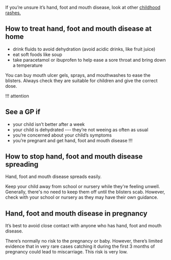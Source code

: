 If you’re unsure it’s hand, foot and mouth disease, look at other
[childhood rashes.](/symptoms/rashes-in-babies-and-children)

## How to treat hand, foot and mouth disease at home

* drink fluids to avoid dehydration (avoid acidic drinks, like fruit juice)
* eat soft foods like soup
* take paracetamol or ibuprofen to help ease a sore throat and bring
  down a temperature

You can buy mouth ulcer gels, sprays, and mouthwashes to ease the
  blisters. Always check they are suitable for children and give the
  correct dose.

!!! attention
## See a GP if

* your child isn’t better after a week
* your child is dehydrated --- they’re not weeing as often as usual
* you’re concerned about your child’s symptoms
* you’re pregnant and get hand, foot and mouth disease
!!!

## How to stop hand, foot and mouth disease spreading

Hand, foot and mouth disease spreads easily.

Keep your child away from school or nursery while they're feeling
unwell. Generally, there's no need to keep them off until the blisters
scab. However, check with your school or nursery as they may have their
own guidance.

## Hand, foot and mouth disease in pregnancy

It’s best to avoid close contact with anyone who has hand, foot and
mouth disease.

There’s normally no risk to the pregnancy or baby. However, there’s
limited evidence that in very rare cases catching it during the first
3 months of pregnancy could lead to miscarriage. This risk is very low.
